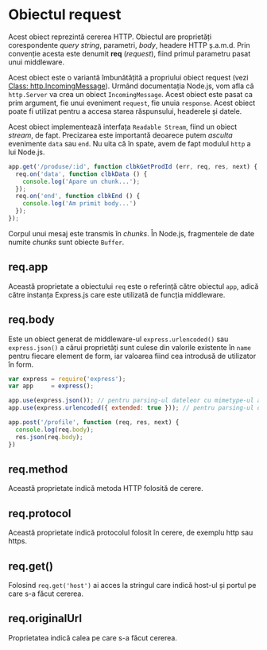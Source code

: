 # Obiectul request

Acest obiect reprezintă cererea HTTP. Obiectul are proprietăți corespondente *query string*, parametri, *body*, headere HTTP ș.a.m.d. Prin convenție acesta este denumit **req** (*request*), fiind primul parametru pasat unui middleware.

Acest obiect este o variantă îmbunătățită a propriului obiect request (vezi [Class: http.IncomingMessage](https://nodejs.org/api/http.html#http_class_http_incomingmessage)). Urmând documentația Node.js, vom afla că `http.Server` va crea un obiect `IncomingMessage`. Acest obiect este pasat ca prim argument, fie unui eveniment `request`, fie unuia `response`. Acest obiect poate fi utilizat pentru a accesa starea răspunsului, headerele și datele.

Acest obiect implementează interfața `Readable Stream`, fiind un obiect *stream*, de fapt. Precizarea este importantă deoarece putem *asculta* evenimente `data` sau `end`. Nu uita că în spate, avem de fapt modulul `http` a lui Node.js.

```javascript
app.get('/produse/:id', function clbkGetProdId (err, req, res, next) {
  req.on('data', function clbkData () {
    console.log('Apare un chunk...');
  });
  req.on('end', function clbkEnd () {
    console.log('Am primit body...')
  });
});
```

Corpul unui mesaj este transmis în *chunks*. În Node.js, fragmentele de date numite *chunks* sunt obiecte `Buffer`.

## req.app

Această proprietate a obiectului `req` este o referință către obiectul `app`, adică către instanța Express.js care este utilizată de funcția middleware.

## req.body

Este un obiect generat de middleware-ul `express.urlencoded()` sau `express.json()` a cărui proprietăți sunt culese din valorile existente în `name` pentru fiecare element de form, iar valoarea fiind cea introdusă de utilizator în form.

```javascript
var express = require('express');
var app     = express();

app.use(express.json()); // pentru parsing-ul dateleor cu mimetype-ul application/json
app.use(express.urlencoded({ extended: true })); // pentru parsing-ul dateleor cu mimetype-ul application/x-www-form-urlencoded

app.post('/profile', function (req, res, next) {
  console.log(req.body);
  res.json(req.body);
})
```

## req.method

Această proprietate indică metoda HTTP folosită de cerere.

## req.protocol

Această proprietate indică protocolul folosit în cerere, de exemplu http sau https.

## req.get()

Folosind `req.get('host')` ai acces la stringul care indică host-ul și portul pe care s-a făcut cererea.

## req.originalUrl

Proprietatea indică calea pe care s-a făcut cererea.
